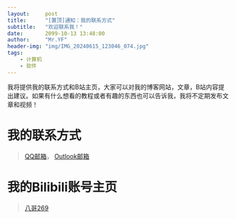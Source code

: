```yaml
---
layout:     post
title:      "[置顶]通知：我的联系方式"
subtitle:   "欢迎联系我！"
date:       2099-10-13 13:48:00
author:     "Mr.YF"
header-img: "img/IMG_20240615_123046_074.jpg"
tags:
    - 计算机
    - 软件
---
```


我将提供我的联系方式和B站主页，大家可以对我的博客网站，文章，B站内容提出建议。如果有什么想看的教程或者有趣的东西也可以告诉我，我将不定期发布文章和视频！

# 我的联系方式
> [QQ邮箱](my269yf@qq.com)，
> [Outlook邮箱](lp19355605908@outlook.com)

# 我的Bilibili账号主页
> [八哥269](https://space.bilibili.com/620822520?spm_id_from=333.1007.0.0)
